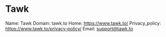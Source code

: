 
# Tawk

Name: Tawk
Domain: tawk.to
Home: https://www.tawk.to/
Privacy_policy: https://www.tawk.to/privacy-policy/
Email: support@tawk.to
